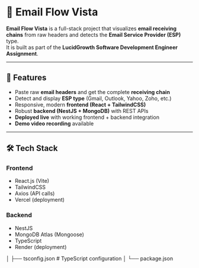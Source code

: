 # 📧 Email Flow Vista

**Email Flow Vista** is a full-stack project that visualizes **email receiving chains** from raw headers and detects the **Email Service Provider (ESP)** type.  
It is built as part of the **LucidGrowth Software Development Engineer Assignment**.

---

## 🚀 Features
- Paste raw **email headers** and get the complete **receiving chain**
- Detect and display **ESP type** (Gmail, Outlook, Yahoo, Zoho, etc.)
- Responsive, modern **frontend (React + TailwindCSS)**
- Robust **backend (NestJS + MongoDB)** with REST APIs
- **Deployed live** with working frontend + backend integration
- **Demo video recording** available

---

## 🛠 Tech Stack
### Frontend
- React.js (Vite)
- TailwindCSS
- Axios (API calls)
- Vercel (deployment)

### Backend
- NestJS
- MongoDB Atlas (Mongoose)
- TypeScript
- Render (deployment)


│ ├── tsconfig.json # TypeScript configuration
│ └── package.json
